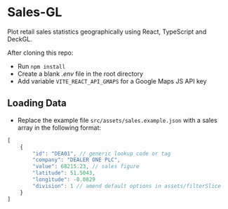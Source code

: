 # Sales-GL

Plot retail sales statistics geographically using React, TypeScript and DeckGL.

After cloning this repo:

- Run `npm install`
- Create a blank *.env* file in the root directory
- Add variable `VITE_REACT_API_GMAPS` for a Google Maps JS API key

## Loading Data

- Replace the example file `src/assets/sales.example.json` with a sales array in the following format:

```js
[
    {
        "id": "DEA01", // generic lookup code or tag
        "company": "DEALER ONE PLC",
        "value": 68215.23, // sales figure
        "latitude": 51.5043,
        "longitude": -0.0829
        "division": 1 // amend default options in assets/filterSlice
    }
]
```
